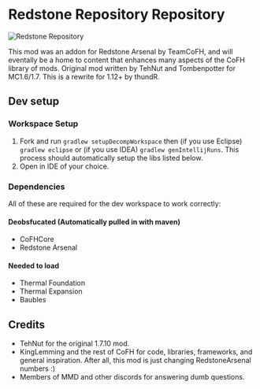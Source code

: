 Redstone Repository Repository
==============

![](https://github.com/thundR/RedstoneRepository/raw/master/src/main/resources/assets/redstonerepository/textures/logo.png "Redstone Repository")

This mod was an addon for Redstone Arsenal by TeamCoFH, and will eventally be a home to content that enhances many aspects of the CoFH library of mods. Original mod written by TehNut and Tombenpotter for MC1.6/1.7. This is a rewrite for 1.12+ by thundR. 

## Dev setup

### Workspace Setup
1. Fork and run `gradlew setupDecompWorkspace` then (if you use Eclipse) `gradlew eclipse` or (if you use IDEA) `gradlew genIntellijRuns`. This process should automatically setup the libs listed below.
2. Open in IDE of your choice.

### Dependencies
All of these are required for the dev workspace to work correctly:

#### Deobsfucated (Automatically pulled in with maven)
* CoFHCore 
* Redstone Arsenal 

#### Needed to load
* Thermal Foundation 
* Thermal Expansion
* Baubles

## Credits
 - TehNut for the original 1.7.10 mod.
 - KingLemming and the rest of CoFH for code, libraries, frameworks, and general inspiration. After all, this mod is just changing RedstoneArsenal numbers :)
 - Members of MMD and other discords for answering dumb questions. 
 
